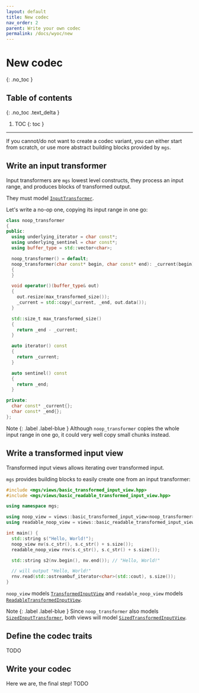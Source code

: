 ```yaml
---
layout: default
title: New codec
nav_order: 2
parent: Write your own codec
permalink: /docs/wyoc/new
---
```


# New codec
{: .no_toc }

## Table of contents
{: .no_toc .text_delta }

1. TOC
{: toc }

---

If you cannot/do not want to create a codec variant, you can either start from scratch, or use more abstract building blocks provided by `mgs`.

## Write an input transformer

Input transformers are `mgs` lowest level constructs, they process an input range, and produces blocks of transformed output.

They must model [`InputTransformer`](/docs/concepts/input_transformer).

Let's write a no-op one, copying its input range in one go:

```cpp
class noop_transformer
{
public:
  using underlying_iterator = char const*;
  using underlying_sentinel = char const*;
  using buffer_type = std::vector<char>;

  noop_transformer() = default;
  noop_transformer(char const* begin, char const* end): _current(begin), _end(end)
  {
  }

  void operator()(buffer_type& out)
  {
    out.resize(max_transformed_size());
    _current = std::copy(_current, _end, out.data());
  }

  std::size_t max_transformed_size()
  {
    return _end - _current;
  }

  auto iterator() const
  {
    return _current;
  }

  auto sentinel() const
  {
    return _end;
  }

private:
  char const* _current{};
  char const* _end{};
};
```

Note
{: .label .label-blue }
Although `noop_transformer` copies the whole input range in one go, it could very well copy small chunks instead.

## Write a transformed input view

Transformed input views allows iterating over transformed input.

`mgs` provides building blocks to easily create one from an input transformer:

```cpp
#include <mgs/views/basic_transformed_input_view.hpp>
#include <mgs/views/basic_readable_transformed_input_view.hpp>

using namespace mgs;

using noop_view = views::basic_transformed_input_view<noop_transformer>;
using readable_noop_view = views::basic_readable_transformed_input_view<noop_transformer>;

int main() {
  std::string s("Hello, World!");
  noop_view nv(s.c_str(), s.c_str() + s.size());
  readable_noop_view rnv(s.c_str(), s.c_str() + s.size());

  std::string s2(nv.begin(), nv.end()); // "Hello, World!"

  // will output "Hello, World!"
  rnv.read(std::ostreambuf_iterator<char>(std::cout), s.size());
}
```

`noop_view` models [`TransformedInputView`](/docs/concepts/transformed_input_view) and `readable_noop_view` models [`ReadableTransformedInputView`](/docs/concepts/readable_transformed_input_view).

Note
{: .label .label-blue }
Since `noop_transformer` also models [`SizedInputTransformer`](/docs/concepts/sized_input_transformer), both views will model [`SizedTransformedInputView`](/docs/concepts/sized_transformed_input_view).

## Define the codec traits

TODO

## Write your codec

Here we are, the final step! TODO

<!-- #### basic_codec -->
<!--  -->
<!-- `mgs::codecs::basic_codec<T>` is a helper class which defines, and properly constrains the following functions: -->
<!--  -->
<!-- * `make_encoder` -->
<!-- * `make_decoder` -->
<!-- * `encode` -->
<!-- * `decode` -->
<!--  -->
<!-- It expects a single template parameter, which must model the [`CodecTraits`]() concept. -->
<!--  -->
<!-- #### basic_transformed_input_adapter -->
<!--  -->
<!-- `mgs::adapters::basic_transformed_input_adapter<T>` is a helper class which defines functions and type aliases required by the [`IterableTransformedInputAdapter`]() concept. -->
<!-- The most important being: -->
<!--  -->
<!-- * `read` -->
<!-- * `begin` -->
<!-- * `end` -->
<!-- * `operator==`/`operator!=` -->
<!--  -->
<!-- This class will help you create `Encoder`s and `Decoder`s. -->
<!--  -->
<!-- It expects a single template parameter, which must model the [`InputTransformer`]() concept. -->
<!--  -->
<!-- Note -->
<!-- {: .label .label-blue } -->
<!-- If the template parameter also models [`SizedInputTransformer`](), `basic_transformed_input_adapter` will model [`SizedTransformedInputAdapter`]() as well. -->
<!--  -->
<!-- #### Example -->
<!--  -->
<!-- Here is a working example inspired from `mgs`' test suite. -->
<!--  -->
<!-- It is a no-op codec, but it uses the previously mentioned building blocks and can be copy-pasted to get started easily. -->
<!--  -->
<!-- ```cpp -->
<!-- #include <mgs/adapters/basic_transformed_input_adapter.hpp> -->
<!-- #include <mgs/codecs/basic_codec.hpp> -->
<!--  -->
<!-- class noop_transformer -->
<!-- { -->
<!-- public: -->
<!--   using underlying_iterator = char const*; -->
<!--   using underlying_sentinel = char const*; -->
<!--   using buffer_type = std::vector<char>; -->
<!--  -->
<!--   noop_transformer() = default; -->
<!--   noop_transformer(char const* begin, char const* end) -->
<!--     : _current(begin), _end(end) -->
<!--   { -->
<!--   } -->
<!--  -->
<!--   void operator()(buffer_type& out) -->
<!--   { -->
<!--     out.clear(); -->
<!--     while (_current != _end) -->
<!--       out.push_back(*_current++); -->
<!--   } -->
<!--  -->
<!--   std::size_t max_transformed_size() const -->
<!--   { -->
<!--     return _end - _current; -->
<!--   } -->
<!--  -->
<!-- private: -->
<!--   char const* _current{}; -->
<!--   char const* _end{}; -->
<!--  -->
<!--   friend bool operator==(noop_transformer const& lhs, -->
<!--                          noop_transformer const& rhs) -->
<!--   { -->
<!--     // A default-constructed value is a valid sentinel. -->
<!--     // As is the usual past-the-end iterator. Must check both cases. -->
<!--     if (lhs._current == lhs._end || rhs._current == rhs._end) -->
<!--       return lhs._current == lhs._end && rhs._current == rhs._end; -->
<!--     return lhs._current == rhs._current; -->
<!--   } -->
<!-- }; -->
<!--  -->
<!-- bool operator!=(noop_transformer const& lhs, -->
<!--                 noop_transformer const& rhs) -->
<!-- { -->
<!--   return !(lhs == rhs); -->
<!-- } -->
<!--  -->
<!-- using noop_adapter = mgs::adapters::basic_transformed_input_adapter<noop_transformer>; -->
<!--  -->
<!-- struct noop_codec_traits -->
<!-- { -->
<!--   using default_encoded_output = std::string; -->
<!--   using default_decoded_output = std::string; -->
<!--  -->
<!--   static auto make_encoder(char const* begin, char const* end){ -->
<!--     return noop_adapter(begin, end); -->
<!--   } -->
<!--  -->
<!--   static auto make_decoder(char const* begin, char const* end){ -->
<!--     return noop_adapter(begin, end); -->
<!--   } -->
<!-- }; -->
<!--  -->
<!-- using noop_codec = mgs::codecs::basic_codec<noop_codec_traits>; -->
<!--  -->
<!-- int main() { -->
<!--   auto str = noop_codec::encode("Hello, World!"); -->
<!--   // str == "Hello, World!" -->
<!-- } -->
<!-- ``` -->
